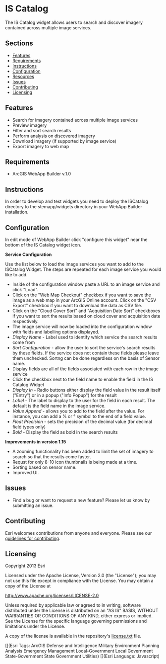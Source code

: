 # IS Catalog
The IS Catalog widget allows users to search and discover imagery contained across multiple image services.
## Sections

* [Features](#features)
* [Requirements](#requirements)
* [Instructions](#instructions)
* [Configuration](#configuration)
* [Resources](#resources)
* [Issues](#issues)
* [Contributing](#contributing)
* [Licensing](#licensing)

## Features
* Search for imagery contained across multiple image services
* Preview imagery
* Filter and sort search results
* Perform analysis on discovered imagery
* Download imagery (if supported by image service)
* Export imagery to web map

## Requirements
* ArcGIS WebApp Builder v.1.0

## Instructions
In order to develop and test widgets you need to deploy the ISCatalog directory to the stemapp/widgets directory in your WebApp Builder installation.


## Configuration

In edit mode of WebApp Builder click "configure this widget" near the bottom of the IS Catalog widget icon.

**Service Configuration**

Use the list below to load the image services you want to add to the ISCatalog Widget. The steps are repeated for each image service you would like to add.

* Inside of the configuration window paste a URL to an image service and click "Load".
* Click on the "Web Map Checkout" checkbox if you want to save the image as a web map in your ArcGIS Online account. Click on the "CSV Export" checkbox if you want to download the data as CSV file.
* Click on the "Cloud Cover Sort" and "Acquisition Date Sort" checkboxes if you want to sort the results based on cloud cover and acquisition date respectively.
* The image service will now be loaded into the configuration window with fields and labelling options displayed.
 * *Display Name* - Label used to identify which service the search results come from
 * *Sort Configuration* - allow the user to sort the service's search results by these fields. If the service does not contain these fields please leave them unchecked. Sortng can be done regardless on the basis of Sensor name.
* Display fields are all of the fields associated with each row in the image service
 * Click the checkbox next to the field name to enable the field in the IS Catalog Widget
 * *Display In* - Radio buttons either display the field value in the result itself ("Entry") or in a popup ("Info Popup") for the result
 * *Label* - The label to display to the user for the field in each result. The default is the field name in the image service.
 * *Value Append* - allows you to add to the field after the value. For instance, you can add a % or &deg; symbol to the end of a field value.
 * *Float Precision* - sets the precision of the decimal value (for decimal field types only)
 * *Bold* - Display the field as bold in the search results


**Improvements in version 1.15**

* A zooming functionality has been added to limit the set of imagery to search so that the results come faster.
* Requst for only 8-10 icon thumbnails is being made at a time.
* Sorting based on sensor name.
* Improved UI.


## Issues
* Find a bug or want to request a new feature?  Please let us know by submitting an issue.

## Contributing
Esri welcomes contributions from anyone and everyone. Please see our [guidelines for contributing](https://github.com/esri/contributing).


## Licensing
Copyright 2013 Esri

Licensed under the Apache License, Version 2.0 (the "License");
you may not use this file except in compliance with the License.
You may obtain a copy of the License at

   http://www.apache.org/licenses/LICENSE-2.0

Unless required by applicable law or agreed to in writing, software
distributed under the License is distributed on an "AS IS" BASIS,
WITHOUT WARRANTIES OR CONDITIONS OF ANY KIND, either express or implied.
See the License for the specific language governing permissions and
limitations under the License.

A copy of the license is available in the repository's
[license.txt](license.txt) file.

[](Esri Tags: ArcGIS Defense and Intelligence Military Environment Planning Analysis Emergency Management Local-Government Local Government State-Government State Government Utilities)
[](Esri Language: Javascript)
